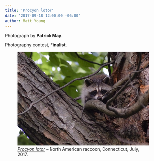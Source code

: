 ```yaml
---
title: 'Procyon lotor'
date: '2017-09-18 12:00:00 -06:00'
author: Matt Young
---
```

Photograph by **Patrick May**.

Photography contest, **Finalist**.
<figure>
<img src="/uploads/2017/May_raccoon-tree.jpg" alt="Pentatomidae"/>
<figcaption>
<a href="https://en.wikipedia.org/wiki/Raccoon"><i>Procyon lotor</i></a> &ndash; North American raccoon, Connecticut, July, 2017.
</figcaption>
</figure>
